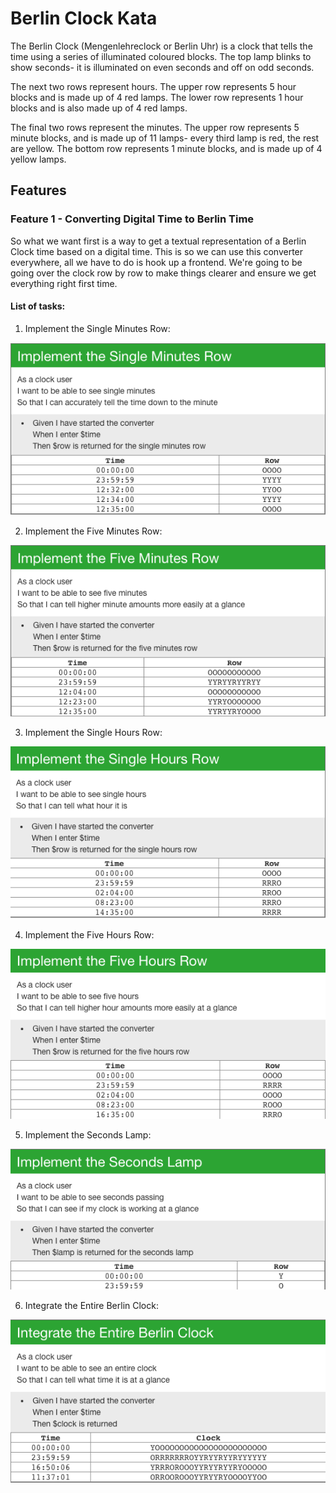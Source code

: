 # Berlin Clock Kata

The Berlin Clock (Mengenlehreclock or Berlin Uhr) is a clock that tells the time using a series of illuminated coloured
blocks.
The top lamp blinks to show seconds- it is illuminated on even seconds and off on odd seconds.

The next two rows represent hours. The upper row represents 5 hour blocks and is made up of 4 red lamps. The lower row
represents 1 hour blocks and is also made up of 4 red lamps.

The final two rows represent the minutes. The upper row represents 5 minute blocks, and is made up of 11 lamps- every
third lamp is red, the rest are yellow. The bottom row represents 1 minute blocks, and is made up of 4 yellow lamps.

## Features
### Feature 1 - Converting Digital Time to Berlin Time
So what we want first is a way to get a textual representation of a Berlin Clock time based on a digital time.
This is so we can use this converter everywhere, all we have to do is hook up a frontend. We're going to be going over
the clock row by row to make things clearer and ensure we get everything right first time.

#### List of tasks:

1. Implement the Single Minutes Row:

![Task 1](img/task1.png)

2. Implement the Five Minutes Row:

![Task 2](img/task2.png)

3. Implement the Single Hours Row:

![Task 3](img/task3.png)

4. Implement the Five Hours Row:

![Task 4](img/task4.png)

5. Implement the Seconds Lamp:

![Task 5](img/task5.png)

6. Integrate the Entire Berlin Clock:

![Task 6](img/task6.png)
